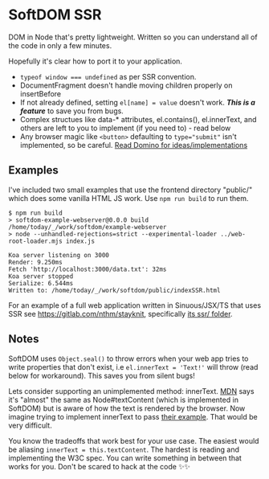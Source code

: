 # SoftDOM SSR

DOM in Node that's pretty lightweight. Written so you can understand all of the
code in only a few minutes.

Hopefully it's clear how to port it to your application.

  - `typeof window === undefined` as per SSR convention.
  - DocumentFragment doesn't handle moving children properly on insertBefore
  - If not already defined, setting `el[name] = value` doesn't work. **_This is
    a feature_** to save you from bugs.
  - Complex structues like data-* attributes, el.contains(), el.innerText, and
    others are left to you to implement (if you need to) - read below
  - Any browser magic like `<button>` defaulting to `type="submit"` isn't
    implemented, so be careful. [Read Domino for ideas/implementations][1]

## Examples

I've included two small examples that use the frontend directory "public/" which
does some vanilla HTML JS work. Use `npm run build` to run them.

```
$ npm run build
> softdom-example-webserver@0.0.0 build /home/today/_/work/softdom/example-webserver
> node --unhandled-rejections=strict --experimental-loader ../web-root-loader.mjs index.js

Koa server listening on 3000
Render: 9.250ms
Fetch 'http://localhost:3000/data.txt': 32ms
Koa server stopped
Serialize: 6.544ms
Written to: /home/today/_/work/softdom/public/indexSSR.html
```

For an example of a full web application written in Sinuous/JSX/TS that uses SSR
see https://gitlab.com/nthm/stayknit, specifically [its ssr/ folder][2].

## Notes

SoftDOM uses `Object.seal()` to throw errors when your web app tries to write
properties that don't exist, i.e `el.innerText = 'Text!'` will throw (read
below for workaround). This saves you from silent bugs!

Lets consider supporting an unimplemented method: innerText. [MDN][3] says it's
"almost" the same as Node#textContent (which is implemented in SoftDOM) but is
aware of how the text is rendered by the browser. Now imagine trying to
implement innerText to pass [their example][4]. That would be very difficult.

You know the tradeoffs that work best for your use case. The easiest would be
aliasing `innerText = this.textContent`. The hardest is reading and implementing
the W3C spec. You can write something in between that works for you. Don't be
scared to hack at the code ✨✨

[1]: https://github.com/fgnass/domino/blob/master/lib/htmlelts.js#L342
[2]: https://gitlab.com/nthm/stayknit/tree/work/ssr
[3]: https://developer.mozilla.org/en-US/docs/Web/API/HTMLElement/innerText
[4]: https://developer.mozilla.org/en-US/docs/Web/API/HTMLElement/innerText#Result
